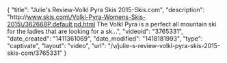 {
    "title": "Julie's Review-Volkl Pyra Skis 2015-Skis.com",
    "description": "http:\/\/www.skis.com\/Volkl-Pyra-Womens-Skis-2015\/362668P,default,pd.html The Volkl Pyra is a perfect all mountain ski for the ladies that are looking for a sk...",
    "videoid": "3765331",
    "date_created": "1411361069",
    "date_modified": "1418181993",
    "type": "captivate",
    "layout": "video",
    "url": "\/v\/julie-s-review-volkl-pyra-skis-2015-skis-com\/3765331"
}